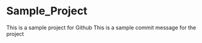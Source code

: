 # Sample_Project
This is a sample project for Github
This is a sample commit message for the project
